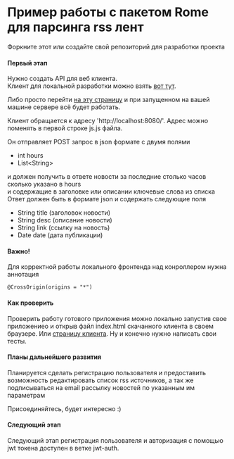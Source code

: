 # Пример работы с пакетом Rome для парсинга rss лент  
Форкните этот или создайте свой репозиторий для разработки проекта  
#### Первый этап
Нужно создать API для веб клиента.  
Клиент для локальной разработки можно взять [вот тут](https://github.com/sergey-oreshkin/front-news-agregator).

Либо просто перейти [на эту страницу](https://sergey-oreshkin.github.io/news-searcher-react/) и при запущенном на вашей машине сервере всё будет работать.    

Клиент обращается к адресу 'http://localhost:8080/'. Адрес можно поменять в первой строке js.js файла.

Он отправляет POST запрос в json формате с двумя полями
- int hours
- List\<String>  

и должен получить в ответе новости за последние столько часов сколько указано в hours  
и содержащие в заголовке или описании ключевые слова из списка  
Ответ должен быть в формате json и содержать следующие поля
- String title (заголовок новости)
- String desc (описание новости)
- String link (ссылку на новость)
- Date date (дата публикации)

#### Важно!
Для корректной работы локального фронтенда над конроллером нужна аннотация

    @CrossOrigin(origins = "*")


#### Как проверить
Проверить работу готового приложения можно локально запустив свое приложениео 
и открыв файл index.html скачанного клиента в своем браузере. Или [страницу клиента](https://sergey-oreshkin.github.io/news-searcher-react/).
Ну и конечно нужно написать свои тесты.

#### Планы дальнейшего развития
Планируется сделать регистрацию пользователя и предоставить возможность 
редактировать список rss источников, а так же подписываться на email рассылку новостей по указанным им параметрам

Присоединяйтесь, будет интересно :)

#### Следующий этап 
Следующий этап регистрация пользователя и авторизация c помощью jwt токена доступен в ветке jwt-auth.